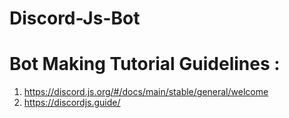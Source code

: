 # Discord-Js-Bot
# Bot Making Tutorial Guidelines : 
  1. https://discord.js.org/#/docs/main/stable/general/welcome
  2. https://discordjs.guide/

